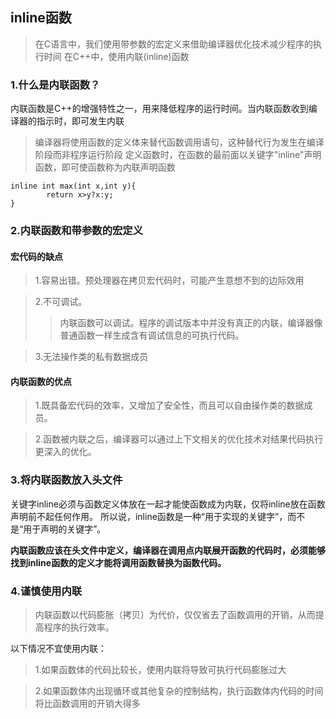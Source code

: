 ## inline函数
>在C语言中，我们使用带参数的宏定义来借助编译器优化技术减少程序的执行时间
>在C++中，使用内联(inline)函数

### 1.什么是内联函数？
内联函数是C++的增强特性之一，用来降低程序的运行时间。当内联函数收到编译器的指示时，即可发生内联
> 编译器将使用函数的定义体来替代函数调用语句，这种替代行为发生在编译阶段而非程序运行阶段
>定义函数时，在函数的最前面以关键字"inline"声明函数，即可使函数称为内联声明函数
```
inline int max(int x,int y){
        return x>y?x:y;
}
```

### 2.内联函数和带参数的宏定义
#### 宏代码的缺点
>1.容易出错。预处理器在拷贝宏代码时，可能产生意想不到的边际效用

>2.不可调试。
>>内联函数可以调试。程序的调试版本中并没有真正的内联，编译器像普通函数一样生成含有调试信息的可执行代码。

>3.无法操作类的私有数据成员

#### 内联函数的优点
> 1.既具备宏代码的效率，又增加了安全性，而且可以自由操作类的数据成员。

> 2.函数被内联之后，编译器可以通过上下文相关的优化技术对结果代码执行更深入的优化。

### 3.将内联函数放入头文件
关键字inline必须与函数定义体放在一起才能使函数成为内联，仅将inline放在函数声明前不起任何作用。
所以说，inline函数是一种“用于实现的关键字”，而不是“用于声明的关键字”。

**内联函数应该在头文件中定义，编译器在调用点内联展开函数的代码时，必须能够找到inline函数的定义才能将调用函数替换为函数代码。**

### 4.谨慎使用内联
>内联函数以代码膨胀（拷贝）为代价，仅仅省去了函数调用的开销，从而提高程序的执行效率。

以下情况不宜使用内联：
> 1.如果函数体的代码比较长，使用内联将导致可执行代码膨胀过大

> 2.如果函数体内出现循环或其他复杂的控制结构，执行函数体内代码的时间将比函数调用的开销大得多

